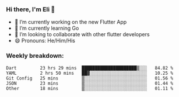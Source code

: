 ### Hi there, I'm Eli 👋
- 🔭 I’m currently working on the new Flutter App
- 🌱 I’m currently learning Go
- 🦄 I’m looking to collaborate with other flutter developers
- 😄 Pronouns: He/Him/His

### Weekly breakdown:
<!--START_SECTION:waka-->

```text
Dart         23 hrs 29 mins  █████████████████████▒░░░   84.82 %
YAML         2 hrs 50 mins   ██▓░░░░░░░░░░░░░░░░░░░░░░   10.25 %
Git Config   25 mins         ▒░░░░░░░░░░░░░░░░░░░░░░░░   01.56 %
JSON         23 mins         ▒░░░░░░░░░░░░░░░░░░░░░░░░   01.44 %
Other        18 mins         ▒░░░░░░░░░░░░░░░░░░░░░░░░   01.11 %
```

<!--END_SECTION:waka-->
